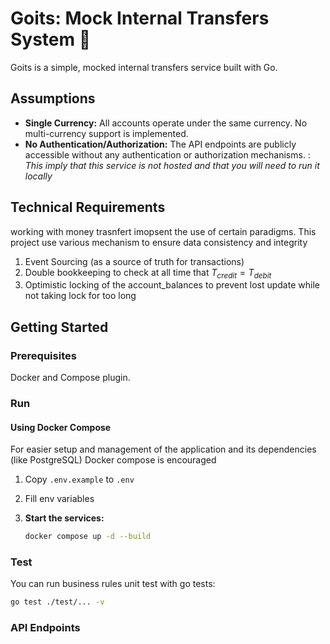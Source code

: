 # Goits: Mock Internal Transfers System 🏦

Goits is a simple, mocked internal transfers service built with Go.

## Assumptions

- **Single Currency:** All accounts operate under the same currency. No multi-currency support is implemented.
- **No Authentication/Authorization:** The API endpoints are publicly accessible without any authentication or authorization mechanisms. : _This imply that this service is not hosted and that you will need to run it locally_

## Technical Requirements

working with money trasnfert imopsent the use of certain paradigms. This project use various mechanism to ensure data consistency and integrity

1. Event Sourcing (as a source of truth for transactions)
2. Double bookkeeping to check at all time that $T_{credit} = T_{debit}$
3. Optimistic locking of the account_balances to prevent lost update while not taking lock for too long

## Getting Started

### Prerequisites

Docker and Compose plugin.

### Run

#### Using Docker Compose

For easier setup and management of the application and its dependencies (like PostgreSQL) Docker compose is encouraged

1. Copy `.env.example` to `.env`
2. Fill env variables
3. **Start the services:**

   ```sh
   docker compose up -d --build
   ```

### Test

You can run business rules unit test with go tests:

```sh
go test ./test/... -v

```

### API Endpoints
